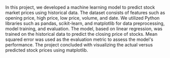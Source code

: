 In this project, we developed a machine learning model to predict stock market prices using historical data. The dataset consists of features such as opening price, high price, low price, volume, and date. We utilized Python libraries such as pandas, scikit-learn, and matplotlib for data preprocessing, model training, and evaluation. The model, based on linear regression, was trained on the historical data to predict the closing price of stocks. Mean squared error was used as the evaluation metric to assess the model's performance. The project concluded with visualizing the actual versus predicted stock prices using matplotlib.
